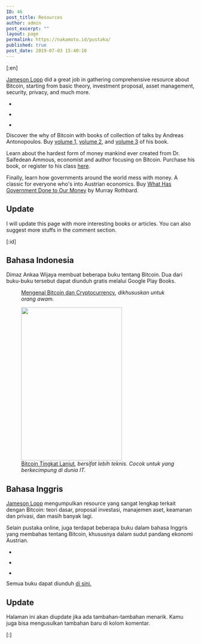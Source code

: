 ```yaml
---
ID: 46
post_title: Resources
author: admin
post_excerpt: ""
layout: page
permalink: https://nakamoto.id/pustaka/
published: true
post_date: 2019-07-03 15:40:10
---
```

[:en]<!-- wp:paragraph -->
<p><a href="https://www.lopp.net/bitcoin-information.html">Jameson Lopp</a> did a great job in gathering comprehensive resource about Bitcoin, starting from basic theory, investment proposal, asset management, security, privacy, and much more.</p>
<!-- /wp:paragraph -->

<!-- wp:gallery {"ids":[57,58,56]} -->
<ul class="wp-block-gallery columns-3 is-cropped"><li class="blocks-gallery-item"><figure><img src="https://nakamoto.id/wp-content/uploads/2019/07/61h0HxBIIAL-700x1050.jpg" alt="" data-id="57" data-link="https://nakamoto.id/pustaka/image-result-for-the-internet-of-money/" class="wp-image-57"/></figure></li><li class="blocks-gallery-item"><figure><img src="https://nakamoto.id/wp-content/uploads/2019/07/51RoPE3kD5L.jpg" alt="" data-id="58" data-link="https://nakamoto.id/pustaka/image-result-for-the-bitcoin-standard/" class="wp-image-58"/></figure></li><li class="blocks-gallery-item"><figure><img src="https://nakamoto.id/wp-content/uploads/2019/07/image.jpeg" alt="" data-id="56" data-link="https://nakamoto.id/pustaka/image/" class="wp-image-56"/></figure></li></ul>
<!-- /wp:gallery -->

<!-- wp:paragraph -->
<p>Discover the why of Bitcoin with books of collection of talks by Andreas Antonopoulos. Buy <a href="https://amzn.to/37eUAbj">volume 1,</a> <a href="https://amzn.to/2Qx9X8e">volume 2</a>, and <a href="https://amzn.to/3504R9T">volume 3</a> of his book.</p>
<!-- /wp:paragraph -->

<!-- wp:paragraph -->
<p>Learn about the hardest form of money mankind ever created from  Dr. Saifedean Ammous, economist and author focusing on Bitcoin. Purchase his book, or register to his class <a href="https://saifedean.com/">here</a>.  </p>
<!-- /wp:paragraph -->

<!-- wp:paragraph -->
<p>Finally, learn how governments around the world mess with money. A classic for everyone who's into Austrian economics. Buy <a href="https://amzn.to/37keF01">What Has Government Done to Our Money</a> by Murray Rothbard.</p>
<!-- /wp:paragraph -->

<!-- wp:heading -->
<h2>Update</h2>
<!-- /wp:heading -->

<!-- wp:paragraph -->
<p>I will update this page with more interesting books or articles. You can also suggest more stuffs in the comment section.</p>
<!-- /wp:paragraph -->[:id]<!-- wp:heading -->
<h2>Bahasa Indonesia</h2>
<!-- /wp:heading -->

<!-- wp:paragraph -->
<p>Dimaz Ankaa Wijaya membuat beberapa buku tentang Bitcoin. Dua dari buku-buku tersebut dapat diunduh gratis melalui Google Play Books.</p>
<!-- /wp:paragraph -->

<!-- wp:columns -->
<div class="wp-block-columns has-2-columns"><!-- wp:column -->
<div class="wp-block-column"><!-- wp:image {"id":48,"align":"center"} -->
<div class="wp-block-image"><figure class="aligncenter"><img src="https://nakamoto.id/wp-content/uploads/2019/07/Screen-Shot-2016-07-08-at-4.10.31-PM.png" alt="" class="wp-image-48"/><figcaption> <a href="https://play.google.com/store/books/details?id=1_72CwAAQBAJ">Mengenal Bitcoin dan Cryptocurrency</a><em>, dikhususkan untuk orang awam.</em> </figcaption></figure></div>
<!-- /wp:image --></div>
<!-- /wp:column -->

<!-- wp:column -->
<div class="wp-block-column"><!-- wp:image {"id":47,"align":"center","width":269,"height":409} -->
<div class="wp-block-image"><figure class="aligncenter is-resized"><img src="https://nakamoto.id/wp-content/uploads/2019/07/EEFgDQAAQBAJ.jpg" alt="" class="wp-image-47" width="269" height="409"/><figcaption> <a href="https://play.google.com/store/books/details/Dimaz_Ankaa_Wijaya_Bitcoin_Tingkat_Lanjut?id=EEFgDQAAQBAJ">Bitcoin Tingkat Lanjut</a><em>, bersifat lebih teknis. Cocok untuk yang berkecimpung di dunia IT.</em> </figcaption></figure></div>
<!-- /wp:image --></div>
<!-- /wp:column --></div>
<!-- /wp:columns -->

<!-- wp:heading -->
<h2>Bahasa Inggris</h2>
<!-- /wp:heading -->

<!-- wp:paragraph -->
<p><a href="https://www.lopp.net/bitcoin-information.html">Jameson Lopp</a> mengumpulkan resource yang sangat lengkap terkait dengan Bitcoin: teori dasar, proposal investasi, manajemen aset, keamanan dan privasi, dan masih banyak lagi.</p>
<!-- /wp:paragraph -->

<!-- wp:paragraph -->
<p>Selain pustaka online, juga terdapat beberapa buku dalam bahasa Inggris yang membahas tentang Bitcoin, khususnya dalam sudut pandang ekonomi Austrian.</p>
<!-- /wp:paragraph -->

<!-- wp:gallery {"ids":[57,58,56]} -->
<ul class="wp-block-gallery columns-3 is-cropped"><li class="blocks-gallery-item"><figure><img src="https://nakamoto.id/wp-content/uploads/2019/07/61h0HxBIIAL-700x1050.jpg" alt="" data-id="57" data-link="https://nakamoto.id/pustaka/image-result-for-the-internet-of-money/" class="wp-image-57"/></figure></li><li class="blocks-gallery-item"><figure><img src="https://nakamoto.id/wp-content/uploads/2019/07/51RoPE3kD5L.jpg" alt="" data-id="58" data-link="https://nakamoto.id/pustaka/image-result-for-the-bitcoin-standard/" class="wp-image-58"/></figure></li><li class="blocks-gallery-item"><figure><img src="https://nakamoto.id/wp-content/uploads/2019/07/image.jpeg" alt="" data-id="56" data-link="https://nakamoto.id/pustaka/image/" class="wp-image-56"/></figure></li></ul>
<!-- /wp:gallery -->

<!-- wp:paragraph -->
<p>Semua buku dapat diunduh <a href="https://www.dropbox.com/sh/fsk0axywwl5iiae/AACeqkjcIV3MeaTkrUmrncO1a?dl=0">di sini.</a></p>
<!-- /wp:paragraph -->

<!-- wp:heading -->
<h2>Update</h2>
<!-- /wp:heading -->

<!-- wp:paragraph -->
<p>Halaman ini akan diupdate jika ada tambahan-tambahan menarik. Kamu juga bisa mengusulkan tambahan baru di kolom komentar.</p>
<!-- /wp:paragraph -->[:]
